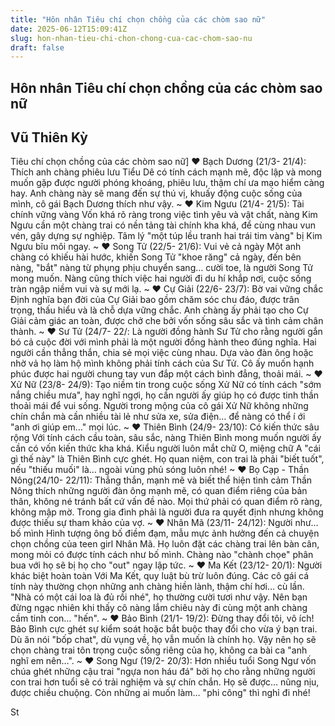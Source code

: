 ```yaml
---
title: "Hôn nhân Tiêu chí chọn chồng của các chòm sao nữ"
date: 2025-06-12T15:09:41Z
slug: hon-nhan-tieu-chi-chon-chong-cua-cac-chom-sao-nu
draft: false
---
```


## Hôn nhân Tiêu chí chọn chồng của các chòm sao nữ

## Vũ Thiên Kỳ

Tiêu chí chọn chồng của các chòm sao nữ] ​♥ Bạch Dương (21/3- 21/4): Thích anh chàng phiêu lưu 
Tiểu Dê có tính cách mạnh mẽ, độc lập và mong muốn gặp được người phóng khoáng, phiêu lưu, thậm chí ưa mạo hiểm càng hay. Anh chàng này sẽ mang đến sự thú vị, khuấy động cuộc sống của mình, cô gái Bạch Dương thích như vậy. 
~ 
♥ Kim Ngưu (21/4- 21/5): Tài chính vững vàng 
Vốn khá rõ ràng trong việc tình yêu và vật chất, nàng Kim Ngưu cần một chàng trai có nền tảng tài chính kha khá, để cùng nhau vun vén, gây dựng sự nghiệp. 
Tâm lý "một túp lều tranh hai trái tim vàng" bị Kim Ngưu bĩu môi ngay. 
~ 
♥ Song Tử (22/5- 21/6): Vui vẻ cả ngày 
Một anh chàng có khiếu hài hước, khiến Song Tử "khoe răng" cả ngày, đến bên nàng, "bắt" nàng từ phụng phịu chuyển sang… cười toe, 
là người Song Tử mong muốn. Nàng cũng thích việc hai người đi du hí khắp nơi, cuộc sống tràn ngập niềm vui và sự mới lạ. 
~ 
♥ Cự Giải (22/6- 23/7): Bờ vai vững chắc 
Định nghĩa bạn đời của Cự Giải bao gồm chăm sóc chu đáo, được trân trọng, thấu hiểu và là chỗ dựa vững chắc. 
Anh chàng ấy phải tạo cho Cự Giải cảm giác an toàn, được chở che bởi vốn sống sâu sắc và tình cảm chân thành. 
~ 
♥ Sư Tử (24/7- 22/: Là người đồng hành 
Sư Tử cho rằng người gắn bó cả cuộc đời với mình phải là một người đồng hành theo đúng nghĩa. 
Hai người cần thẳng thắn, chia sẻ mọi việc cùng nhau. Dựa vào đàn ông hoặc nhờ vả họ làm hộ mình không phải tính cách của Sư Tử. 
Cô ấy muốn hạnh phúc được hai người chung tay vun đắp một cách bình đẳng, thoải mái. 
~ 
♥ Xử Nữ (23/8- 24/9): Tạo niềm tin trong cuộc sống 
Xử Nữ có tính cách "sớm nắng chiều mưa", hay nghĩ ngợi, họ cần người ấy giúp họ có được tinh thần thoải mái để vui sống. 
Người trong mộng của cô gái Xử Nữ không những chín chắn mà cần nhiều tài lẻ như sửa xe, sửa điện… để nàng có thể í ới "anh ơi giúp em…" mọi lúc. 
~ 
♥ Thiên Bình (24/9- 23/10): Có kiến thức sâu rộng 
Với tính cách cầu toàn, sâu sắc, nàng Thiên Bình mong muốn người ấy cần có vốn kiến thức kha khá. Kiểu người luôn mắt chữ O, miệng chữ A "cái gì thế này" là Thiên Bình cực ghét. 
Họ quan niệm, con trai là phải "biết tuốt", nếu "thiếu muối" là… ngoài vùng phủ sóng luôn nhé! 
~ 
♥ Bọ Cạp - Thần Nông(24/10- 22/11): Thẳng thắn, mạnh mẽ và biết thể hiện tình cảm 
Thần Nông thích những người đàn ông mạnh mẽ, có quan điểm riêng của bản thân, không né tránh bất cứ vấn đề nào. 
Mọi thứ phải có quan điểm rõ ràng, không mập mờ. Trong gia đình phải là người đưa ra quyết định nhưng không được thiếu sự tham khảo của vợ. 
~ 
♥ Nhân Mã (23/11- 24/12): Người như… bố mình 
Hình tượng ông bố điềm đạm, mẫu mực ảnh hưởng đến cả chuyện chọn chồng của teen girl Nhân Mã. 
Họ luôn đặt các chàng trai lên bàn cân, mong mỏi có được tính cách như bố mình. Chàng nào "chành chọe" phân bua với họ sẽ bị họ cho "out" ngay lập tức. 
~ 
♥ Ma Kết (23/12- 20/1): Người khác biệt hoàn toàn 
Với Ma Kết, quy luật bù trừ luôn đúng. Các cô gái cá tính này thường chọn những anh chàng hiền lành, thậm chí hơi… cù lần. 
"Nhà có một cái loa là đủ rồi nhé", họ thường cười tươi như vậy. Nên bạn đừng ngạc nhiên khi thấy cô nàng lắm chiêu này đi cùng một anh chàng cầm tinh con… "hến". 
~ 
♥ Bảo Bình (21/1- 19/2): Đừng thay đổi tôi, vô ích! 
Bảo Bình cực ghét sự kiểm soát hoặc bắt buộc thay đổi cho vừa ý bạn trai. 
Dù ăn nói "bốp chat", dù vụng về, họ vẫn muốn là chính họ. Vậy nên họ sẽ chọn chàng trai tôn trọng cuộc sống riêng của họ, không ca bài ca "anh nghĩ em nên…". 
~ 
♥ Song Ngư (19/2- 20/3): Hơn nhiều tuổi 
Song Ngư vốn chúa ghét những cậu trai "ngựa non háu đá" bởi họ cho rằng những người con trai hơn tuổi sẽ có trải nghiệm và sự chín chắn. 
Họ sẽ được… nũng nịu, được chiều chuộng. Còn những ai muốn làm… "phi công" thì nghỉ đi nhé! 
 
St